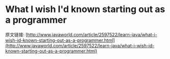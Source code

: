 # What I wish I'd known starting out as a programmer

原文链接: [http://www.javaworld.com/article/2597522/learn-java/what-i-wish-id-known-starting-out-as-a-programmer.html](http://www.javaworld.com/article/2597522/learn-java/what-i-wish-id-known-starting-out-as-a-programmer.html)

